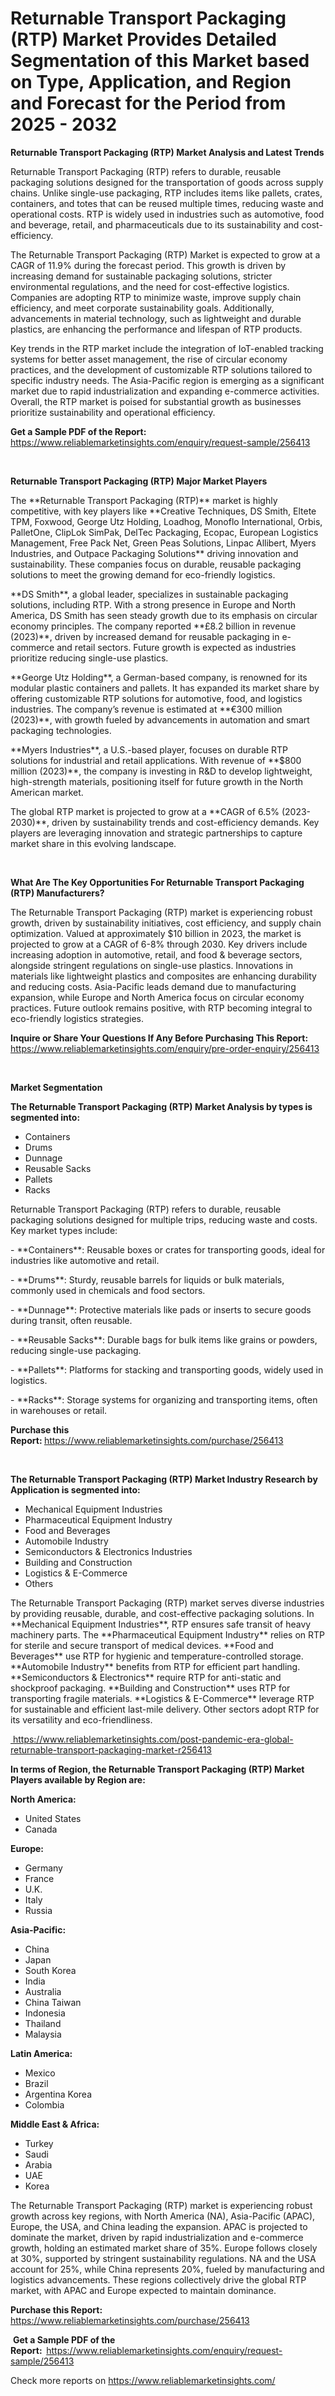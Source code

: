 <p><h1>Returnable Transport Packaging (RTP) Market Provides Detailed Segmentation of this Market based on Type, Application, and Region and Forecast for the Period from 2025 - 2032</h1></p><p><strong>Returnable Transport Packaging (RTP) Market Analysis and Latest Trends</strong></p>
<p><p>Returnable Transport Packaging (RTP) refers to durable, reusable packaging solutions designed for the transportation of goods across supply chains. Unlike single-use packaging, RTP includes items like pallets, crates, containers, and totes that can be reused multiple times, reducing waste and operational costs. RTP is widely used in industries such as automotive, food and beverage, retail, and pharmaceuticals due to its sustainability and cost-efficiency.</p><p>The Returnable Transport Packaging (RTP) Market is expected to grow at a CAGR of 11.9% during the forecast period. This growth is driven by increasing demand for sustainable packaging solutions, stricter environmental regulations, and the need for cost-effective logistics. Companies are adopting RTP to minimize waste, improve supply chain efficiency, and meet corporate sustainability goals. Additionally, advancements in material technology, such as lightweight and durable plastics, are enhancing the performance and lifespan of RTP products.</p><p>Key trends in the RTP market include the integration of IoT-enabled tracking systems for better asset management, the rise of circular economy practices, and the development of customizable RTP solutions tailored to specific industry needs. The Asia-Pacific region is emerging as a significant market due to rapid industrialization and expanding e-commerce activities. Overall, the RTP market is poised for substantial growth as businesses prioritize sustainability and operational efficiency.</p></p>
<p><strong>Get a Sample PDF of the Report:&nbsp;</strong> <a href="https://www.reliablemarketinsights.com/enquiry/request-sample/256413?utm_campaign=2004&utm_medium=2&utm_source=Github&utm_content=ia&utm_term=21012025&utm_id=returnable-transport-packaging-rtp">https://www.reliablemarketinsights.com/enquiry/request-sample/256413</a></p>
<p>&nbsp;</p>
<p><strong>Returnable Transport Packaging (RTP) Major Market Players</strong></p>
<p><p>The **Returnable Transport Packaging (RTP)** market is highly competitive, with key players like **Creative Techniques, DS Smith, Eltete TPM, Foxwood, George Utz Holding, Loadhog, Monoflo International, Orbis, PalletOne, ClipLok SimPak, DelTec Packaging, Ecopac, European Logistics Management, Free Pack Net, Green Peas Solutions, Linpac Allibert, Myers Industries, and Outpace Packaging Solutions** driving innovation and sustainability. These companies focus on durable, reusable packaging solutions to meet the growing demand for eco-friendly logistics.</p><p>**DS Smith**, a global leader, specializes in sustainable packaging solutions, including RTP. With a strong presence in Europe and North America, DS Smith has seen steady growth due to its emphasis on circular economy principles. The company reported **£8.2 billion in revenue (2023)**, driven by increased demand for reusable packaging in e-commerce and retail sectors. Future growth is expected as industries prioritize reducing single-use plastics.</p><p>**George Utz Holding**, a German-based company, is renowned for its modular plastic containers and pallets. It has expanded its market share by offering customizable RTP solutions for automotive, food, and logistics industries. The company’s revenue is estimated at **€300 million (2023)**, with growth fueled by advancements in automation and smart packaging technologies.</p><p>**Myers Industries**, a U.S.-based player, focuses on durable RTP solutions for industrial and retail applications. With revenue of **$800 million (2023)**, the company is investing in R&D to develop lightweight, high-strength materials, positioning itself for future growth in the North American market.</p><p>The global RTP market is projected to grow at a **CAGR of 6.5% (2023-2030)**, driven by sustainability trends and cost-efficiency demands. Key players are leveraging innovation and strategic partnerships to capture market share in this evolving landscape.</p></p>
<p>&nbsp;</p>
<p><strong>What Are The Key Opportunities For Returnable Transport Packaging (RTP) Manufacturers?</strong></p>
<p><p>The Returnable Transport Packaging (RTP) market is experiencing robust growth, driven by sustainability initiatives, cost efficiency, and supply chain optimization. Valued at approximately $10 billion in 2023, the market is projected to grow at a CAGR of 6-8% through 2030. Key drivers include increasing adoption in automotive, retail, and food & beverage sectors, alongside stringent regulations on single-use plastics. Innovations in materials like lightweight plastics and composites are enhancing durability and reducing costs. Asia-Pacific leads demand due to manufacturing expansion, while Europe and North America focus on circular economy practices. Future outlook remains positive, with RTP becoming integral to eco-friendly logistics strategies.</p></p>
<p><strong>Inquire or Share Your Questions If Any Before Purchasing This Report:</strong> <a href="https://www.reliablemarketinsights.com/enquiry/pre-order-enquiry/256413?utm_campaign=2004&utm_medium=2&utm_source=Github&utm_content=ia&utm_term=21012025&utm_id=returnable-transport-packaging-rtp">https://www.reliablemarketinsights.com/enquiry/pre-order-enquiry/256413</a></p>
<p>&nbsp;</p>
<p><strong>Market Segmentation</strong></p>
<p><strong>The Returnable Transport Packaging (RTP) Market Analysis by types is segmented into:</strong></p>
<p><ul><li>Containers</li><li>Drums</li><li>Dunnage</li><li>Reusable Sacks</li><li>Pallets</li><li>Racks</li></ul></p>
<p><p>Returnable Transport Packaging (RTP) refers to durable, reusable packaging solutions designed for multiple trips, reducing waste and costs. Key market types include:</p><p>- **Containers**: Reusable boxes or crates for transporting goods, ideal for industries like automotive and retail.</p><p>- **Drums**: Sturdy, reusable barrels for liquids or bulk materials, commonly used in chemicals and food sectors.</p><p>- **Dunnage**: Protective materials like pads or inserts to secure goods during transit, often reusable.</p><p>- **Reusable Sacks**: Durable bags for bulk items like grains or powders, reducing single-use packaging.</p><p>- **Pallets**: Platforms for stacking and transporting goods, widely used in logistics.</p><p>- **Racks**: Storage systems for organizing and transporting items, often in warehouses or retail.</p></p>
<p><strong>Purchase this Report:&nbsp;</strong><a href="https://www.reliablemarketinsights.com/purchase/256413?utm_campaign=2004&utm_medium=2&utm_source=Github&utm_content=ia&utm_term=21012025&utm_id=returnable-transport-packaging-rtp">https://www.reliablemarketinsights.com/purchase/256413</a></p>
<p>&nbsp;</p>
<p><strong>The Returnable Transport Packaging (RTP) Market Industry Research by Application is segmented into:</strong></p>
<p><ul><li>Mechanical Equipment Industries</li><li>Pharmaceutical Equipment Industry</li><li>Food and Beverages</li><li>Automobile Industry</li><li>Semiconductors & Electronics Industries</li><li>Building and Construction</li><li>Logistics & E-Commerce</li><li>Others</li></ul></p>
<p><p>The Returnable Transport Packaging (RTP) market serves diverse industries by providing reusable, durable, and cost-effective packaging solutions. In **Mechanical Equipment Industries**, RTP ensures safe transit of heavy machinery parts. The **Pharmaceutical Equipment Industry** relies on RTP for sterile and secure transport of medical devices. **Food and Beverages** use RTP for hygienic and temperature-controlled storage. **Automobile Industry** benefits from RTP for efficient part handling. **Semiconductors & Electronics** require RTP for anti-static and shockproof packaging. **Building and Construction** uses RTP for transporting fragile materials. **Logistics & E-Commerce** leverage RTP for sustainable and efficient last-mile delivery. Other sectors adopt RTP for its versatility and eco-friendliness.</p></p>
<p><a href="https://www.reliablemarketinsights.com/post-pandemic-era-global-returnable-transport-packaging-market-r256413?utm_campaign=2004&utm_medium=2&utm_source=Github&utm_content=ia&utm_term=21012025&utm_id=returnable-transport-packaging-rtp">&nbsp;https://www.reliablemarketinsights.com/post-pandemic-era-global-returnable-transport-packaging-market-r256413</a></p>
<p><strong>In terms of Region, the Returnable Transport Packaging (RTP) Market Players available by Region are:</strong></p>
<p>
    <p> <strong> North America: </strong>
        <ul>
            <li>United States</li>
            <li>Canada</li>
        </ul>
        </p> 
    <p> <strong> Europe: </strong>
        <ul>
            <li>Germany</li>
            <li>France</li>
            <li>U.K.</li>
            <li>Italy</li>
            <li>Russia</li>
        </ul>
        </p> 
    <p> <strong> Asia-Pacific: </strong>
        <ul>
            <li>China</li>
            <li>Japan</li>
            <li>South Korea</li>
            <li>India</li>
            <li>Australia</li>
            <li>China Taiwan</li>
            <li>Indonesia</li>
            <li>Thailand</li>
            <li>Malaysia</li>
        </ul>
        </p> 
    <p> <strong> Latin America: </strong>
        <ul>
            <li>Mexico</li>
            <li>Brazil</li>
            <li>Argentina Korea</li>
            <li>Colombia</li>
        </ul>
        </p> 
    <p> <strong> Middle East & Africa: </strong>
        <ul>
            <li>Turkey</li>
            <li>Saudi</li>
            <li>Arabia</li>
            <li>UAE</li>
            <li>Korea</li>
        </ul>
    </p>
    </p>
<p><p>The Returnable Transport Packaging (RTP) market is experiencing robust growth across key regions, with North America (NA), Asia-Pacific (APAC), Europe, the USA, and China leading the expansion. APAC is projected to dominate the market, driven by rapid industrialization and e-commerce growth, holding an estimated market share of 35%. Europe follows closely at 30%, supported by stringent sustainability regulations. NA and the USA account for 25%, while China represents 20%, fueled by manufacturing and logistics advancements. These regions collectively drive the global RTP market, with APAC and Europe expected to maintain dominance.</p></p>
<p><strong>Purchase this Report: </strong><a href="https://www.reliablemarketinsights.com/purchase/256413?utm_campaign=2004&utm_medium=2&utm_source=Github&utm_content=ia&utm_term=21012025&utm_id=returnable-transport-packaging-rtp">https://www.reliablemarketinsights.com/purchase/256413</a></p>
<p>&nbsp;<strong>Get a Sample PDF of the Report:&nbsp;&nbsp;</strong><a href="https://www.reliablemarketinsights.com/enquiry/request-sample/256413?utm_campaign=2004&utm_medium=2&utm_source=Github&utm_content=ia&utm_term=21012025&utm_id=returnable-transport-packaging-rtp">https://www.reliablemarketinsights.com/enquiry/request-sample/256413</a></p>
<p><strong></strong></p>
<p>Check more reports on <a href="https://www.reliablemarketinsights.com/?utm_campaign=2004&utm_medium=2&utm_source=Github&utm_content=ia&utm_term=21012025&utm_id=returnable-transport-packaging-rtp">https://www.reliablemarketinsights.com/</a></p>